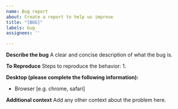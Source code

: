 ```yaml
---
name: Bug report
about: Create a report to help us improve
title: "[BUG]"
labels: bug
assignees: ''

---
```


**Describe the bug**
A clear and concise description of what the bug is.

**To Reproduce**
Steps to reproduce the behavior:
1. 

**Desktop (please complete the following information):**
 - Browser [e.g. chrome, safari]

**Additional context**
Add any other context about the problem here.
